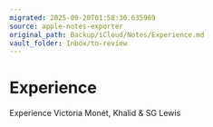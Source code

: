 ```yaml
---
migrated: 2025-09-20T01:58:30.635969
source: apple-notes-exporter
original_path: Backup/iCloud/Notes/Experience.md
vault_folder: Inbox/to-review
---
```

# Experience

Experience
Victoria Monét, Khalid & SG Lewis
